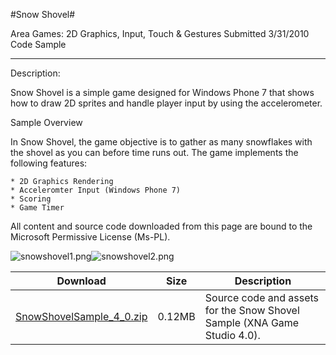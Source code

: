 #Snow Shovel#

Area
Games: 2D Graphics, Input, Touch & Gestures
Submitted
3/31/2010
Code Sample

---

Description:

Snow Shovel is a simple game designed for Windows Phone 7 that shows how to draw 2D sprites and handle player input by using the accelerometer.

Sample Overview

In Snow Shovel, the game objective is to gather as many snowflakes with the shovel as you can before time runs out. The game implements the following features:

    * 2D Graphics Rendering
    * Acceleromter Input (Windows Phone 7)
    * Scoring
    * Game Timer


All content and source code downloaded from this page are bound to the Microsoft Permissive License (Ms-PL).

![snowshovel1.png](https://github.com/kniEngine/XNAGameStudio/blob/main/Images/snowshovel1.png)![snowshovel2.png](https://github.com/kniEngine/XNAGameStudio/blob/main/Images/snowshovel2.png)
	


Download | Size | Description
---|---|---|
[SnowShovelSample_4_0.zip](https://github.com/kniEngine/XNAGameStudio/blob/main/Samples/SnowShovelSample_4_0.zip?raw=true) | 0.12MB | Source code and assets for the Snow Shovel Sample (XNA Game Studio 4.0). 